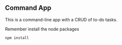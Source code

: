 ## Command App

This is a command-line app with a CRUD of to-do tasks.

Remember install the node packages

```
npm install
```
